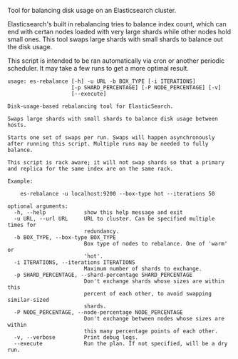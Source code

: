 Tool for balancing disk usage on an Elasticsearch cluster.

Elasticsearch's built in rebalancing tries to balance index count, which can end with
certan nodes loaded with very large shards while other nodes hold small ones. This tool
swaps large shards with small shards to balance out the disk usage.

This script is intended to be ran automatically via cron or another periodic scheduler.
It may take a few runs to get a more optimal result.

```
usage: es-rebalance [-h] -u URL -b BOX_TYPE [-i ITERATIONS]
                    [-p SHARD_PERCENTAGE] [-P NODE_PERCENTAGE] [-v]
                    [--execute]

Disk-usage-based rebalancing tool for ElasticSearch.

Swaps large shards with small shards to balance disk usage between hosts.

Starts one set of swaps per run. Swaps will happen asynchronously after running this script. Multiple runs may be needed to fully balance.

This script is rack aware; it will not swap shards so that a primary and replica for the same index are on the same rack.

Example:

	es-rebalance -u localhost:9200 --box-type hot --iterations 50

optional arguments:
  -h, --help            show this help message and exit
  -u URL, --url URL     URL to cluster. Can be specified multiple times for
                        redundancy.
  -b BOX_TYPE, --box-type BOX_TYPE
                        Box type of nodes to rebalance. One of 'warm' or
                        'hot'.
  -i ITERATIONS, --iterations ITERATIONS
                        Maximum number of shards to exchange.
  -p SHARD_PERCENTAGE, --shard-percentage SHARD_PERCENTAGE
                        Don't exchange shards whose sizes are within this
                        percent of each other, to avoid swapping similar-sized
                        shards.
  -P NODE_PERCENTAGE, --node-percentage NODE_PERCENTAGE
                        Don't exchange between nodes whose sizes are within
                        this many percentage points of each other.
  -v, --verbose         Print debug logs.
  --execute             Run the plan. If not specified, will be a dry run.
```